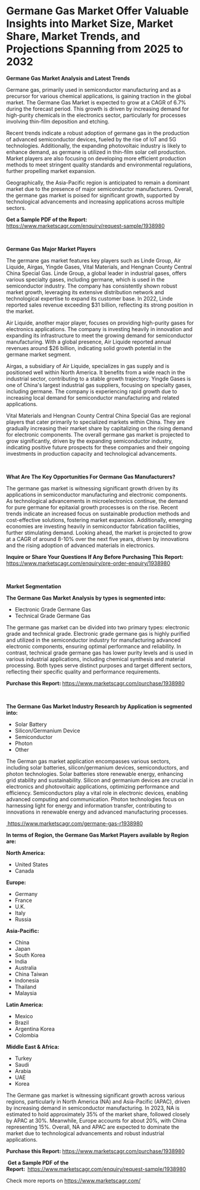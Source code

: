 <p><h1>Germane Gas Market Offer Valuable Insights into Market Size, Market Share, Market Trends, and Projections Spanning from 2025 to 2032</h1></p><p><strong>Germane Gas Market Analysis and Latest Trends</strong></p>
<p><p>Germane gas, primarily used in semiconductor manufacturing and as a precursor for various chemical applications, is gaining traction in the global market. The Germane Gas Market is expected to grow at a CAGR of 6.7% during the forecast period. This growth is driven by increasing demand for high-purity chemicals in the electronics sector, particularly for processes involving thin-film deposition and etching.</p><p>Recent trends indicate a robust adoption of germane gas in the production of advanced semiconductor devices, fueled by the rise of IoT and 5G technologies. Additionally, the expanding photovoltaic industry is likely to enhance demand, as germane is utilized in thin-film solar cell production. Market players are also focusing on developing more efficient production methods to meet stringent quality standards and environmental regulations, further propelling market expansion. </p><p>Geographically, the Asia-Pacific region is anticipated to remain a dominant market due to the presence of major semiconductor manufacturers. Overall, the germane gas market is poised for significant growth, supported by technological advancements and increasing applications across multiple sectors.</p></p>
<p><strong>Get a Sample PDF of the Report:&nbsp;</strong> <a href="https://www.marketscagr.com/enquiry/request-sample/1938980?utm_campaign=1995&utm_medium=2&utm_source=Github&utm_content=ia&utm_term=30012025&utm_id=germane-gas">https://www.marketscagr.com/enquiry/request-sample/1938980</a></p>
<p>&nbsp;</p>
<p><strong>Germane Gas Major Market Players</strong></p>
<p><p>The germane gas market features key players such as Linde Group, Air Liquide, Airgas, Yingde Gases, Vital Materials, and Hengnan County Central China Special Gas. Linde Group, a global leader in industrial gases, offers various specialty gases, including germane, which is used in the semiconductor industry. The company has consistently shown robust market growth, leveraging its extensive distribution network and technological expertise to expand its customer base. In 2022, Linde reported sales revenue exceeding $31 billion, reflecting its strong position in the market.</p><p>Air Liquide, another major player, focuses on providing high-purity gases for electronics applications. The company is investing heavily in innovation and expanding its infrastructure to meet the growing demand for semiconductor manufacturing. With a global presence, Air Liquide reported annual revenues around $26 billion, indicating solid growth potential in the germane market segment.</p><p>Airgas, a subsidiary of Air Liquide, specializes in gas supply and is positioned well within North America. It benefits from a wide reach in the industrial sector, contributing to a stable growth trajectory. Yingde Gases is one of China's largest industrial gas suppliers, focusing on specialty gases, including germane. The company is experiencing rapid growth due to increasing local demand for semiconductor manufacturing and related applications.</p><p>Vital Materials and Hengnan County Central China Special Gas are regional players that cater primarily to specialized markets within China. They are gradually increasing their market share by capitalizing on the rising demand for electronic components. The overall germane gas market is projected to grow significantly, driven by the expanding semiconductor industry, indicating positive future prospects for these companies and their ongoing investments in production capacity and technological advancements.</p></p>
<p>&nbsp;</p>
<p><strong>What Are The Key Opportunities For Germane Gas Manufacturers?</strong></p>
<p><p>The germane gas market is witnessing significant growth driven by its applications in semiconductor manufacturing and electronic components. As technological advancements in microelectronics continue, the demand for pure germane for epitaxial growth processes is on the rise. Recent trends indicate an increased focus on sustainable production methods and cost-effective solutions, fostering market expansion. Additionally, emerging economies are investing heavily in semiconductor fabrication facilities, further stimulating demand. Looking ahead, the market is projected to grow at a CAGR of around 8-10% over the next five years, driven by innovations and the rising adoption of advanced materials in electronics.</p></p>
<p><strong>Inquire or Share Your Questions If Any Before Purchasing This Report:</strong> <a href="https://www.marketscagr.com/enquiry/pre-order-enquiry/1938980?utm_campaign=1995&utm_medium=2&utm_source=Github&utm_content=ia&utm_term=30012025&utm_id=germane-gas">https://www.marketscagr.com/enquiry/pre-order-enquiry/1938980</a></p>
<p>&nbsp;</p>
<p><strong>Market Segmentation</strong></p>
<p><strong>The Germane Gas Market Analysis by types is segmented into:</strong></p>
<p><ul><li>Electronic Grade Germane Gas</li><li>Technical Grade Germane Gas</li></ul></p>
<p><p>The germane gas market can be divided into two primary types: electronic grade and technical grade. Electronic grade germane gas is highly purified and utilized in the semiconductor industry for manufacturing advanced electronic components, ensuring optimal performance and reliability. In contrast, technical grade germane gas has lower purity levels and is used in various industrial applications, including chemical synthesis and material processing. Both types serve distinct purposes and target different sectors, reflecting their specific quality and performance requirements.</p></p>
<p><strong>Purchase this Report:&nbsp;</strong><a href="https://www.marketscagr.com/purchase/1938980?utm_campaign=1995&utm_medium=2&utm_source=Github&utm_content=ia&utm_term=30012025&utm_id=germane-gas">https://www.marketscagr.com/purchase/1938980</a></p>
<p>&nbsp;</p>
<p><strong>The Germane Gas Market Industry Research by Application is segmented into:</strong></p>
<p><ul><li>Solar Battery</li><li>Silicon/Germanium Device</li><li>Semiconductor</li><li>Photon</li><li>Other</li></ul></p>
<p><p>The German gas market application encompasses various sectors, including solar batteries, silicon/germanium devices, semiconductors, and photon technologies. Solar batteries store renewable energy, enhancing grid stability and sustainability. Silicon and germanium devices are crucial in electronics and photovoltaic applications, optimizing performance and efficiency. Semiconductors play a vital role in electronic devices, enabling advanced computing and communication. Photon technologies focus on harnessing light for energy and information transfer, contributing to innovations in renewable energy and advanced manufacturing processes.</p></p>
<p><a href="https://www.marketscagr.com/germane-gas-r1938980?utm_campaign=1995&utm_medium=2&utm_source=Github&utm_content=ia&utm_term=30012025&utm_id=germane-gas">&nbsp;https://www.marketscagr.com/germane-gas-r1938980</a></p>
<p><strong>In terms of Region, the Germane Gas Market Players available by Region are:</strong></p>
<p>
    <p> <strong> North America: </strong>
        <ul>
            <li>United States</li>
            <li>Canada</li>
        </ul>
        </p> 
    <p> <strong> Europe: </strong>
        <ul>
            <li>Germany</li>
            <li>France</li>
            <li>U.K.</li>
            <li>Italy</li>
            <li>Russia</li>
        </ul>
        </p> 
    <p> <strong> Asia-Pacific: </strong>
        <ul>
            <li>China</li>
            <li>Japan</li>
            <li>South Korea</li>
            <li>India</li>
            <li>Australia</li>
            <li>China Taiwan</li>
            <li>Indonesia</li>
            <li>Thailand</li>
            <li>Malaysia</li>
        </ul>
        </p> 
    <p> <strong> Latin America: </strong>
        <ul>
            <li>Mexico</li>
            <li>Brazil</li>
            <li>Argentina Korea</li>
            <li>Colombia</li>
        </ul>
        </p> 
    <p> <strong> Middle East & Africa: </strong>
        <ul>
            <li>Turkey</li>
            <li>Saudi</li>
            <li>Arabia</li>
            <li>UAE</li>
            <li>Korea</li>
        </ul>
    </p>
    </p>
<p><p>The Germane gas market is witnessing significant growth across various regions, particularly in North America (NA) and Asia-Pacific (APAC), driven by increasing demand in semiconductor manufacturing. In 2023, NA is estimated to hold approximately 35% of the market share, followed closely by APAC at 30%. Meanwhile, Europe accounts for about 20%, with China representing 15%. Overall, NA and APAC are expected to dominate the market due to technological advancements and robust industrial applications.</p></p>
<p><strong>Purchase this Report: </strong><a href="https://www.marketscagr.com/purchase/1938980?utm_campaign=1995&utm_medium=2&utm_source=Github&utm_content=ia&utm_term=30012025&utm_id=germane-gas">https://www.marketscagr.com/purchase/1938980</a></p>
<p>&nbsp;<strong>Get a Sample PDF of the Report:&nbsp;&nbsp;</strong><a href="https://www.marketscagr.com/enquiry/request-sample/1938980?utm_campaign=1995&utm_medium=2&utm_source=Github&utm_content=ia&utm_term=30012025&utm_id=germane-gas">https://www.marketscagr.com/enquiry/request-sample/1938980</a></p>
<p><strong></strong></p>
<p>Check more reports on <a href="https://www.marketscagr.com/?utm_campaign=1995&utm_medium=2&utm_source=Github&utm_content=ia&utm_term=30012025&utm_id=germane-gas">https://www.marketscagr.com/</a></p>
